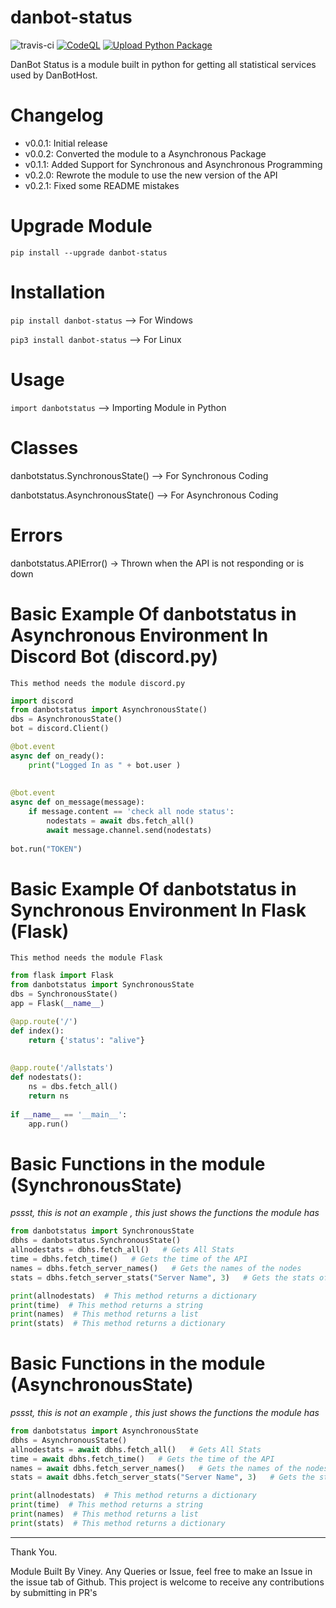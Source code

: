 # danbot-status
![travis-ci](https://travis-ci.com/VineyS/danbot-status-py.svg?branch=main)
[![CodeQL](https://github.com/VineyS/danbot-status-py/actions/workflows/codeql-analysis.yml/badge.svg)](https://github.com/VineyS/danbot-status-py/actions/workflows/codeql-analysis.yml)
[![Upload Python Package](https://github.com/VineyS/danbot-status-py/actions/workflows/python-publish.yml/badge.svg)](https://github.com/VineyS/danbot-status-py/actions/workflows/python-publish.yml)

DanBot Status is a module built in python for getting all statistical services used by DanBotHost.
# Changelog
- v0.0.1: Initial release
- v0.0.2: Converted the module to a Asynchronous Package
- v0.1.1: Added Support for Synchronous and Asynchronous Programming 
- v0.2.0: Rewrote the module to use the new version of the API
- v0.2.1: Fixed some README mistakes

# Upgrade Module
`pip install --upgrade danbot-status`

# Installation
`pip install danbot-status`  --> For Windows

`pip3 install danbot-status`  -->   For Linux

# Usage 
`import danbotstatus`  --> Importing Module in Python

# Classes
danbotstatus.SynchronousState()  -->  For Synchronous Coding

danbotstatus.AsynchronousState()  -->  For Asynchronous Coding

# Errors
danbotstatus.APIError()  ->  Thrown when the API is not responding or is down

# Basic Example Of danbotstatus in Asynchronous Environment In Discord Bot (discord.py)

` This method needs the module discord.py `
```py
import discord
from danbotstatus import AsynchronousState()
dbs = AsynchronousState()
bot = discord.Client()

@bot.event
async def on_ready():
    print("Logged In as " + bot.user )
    
    
@bot.event
async def on_message(message):
    if message.content == 'check all node status':
        nodestats = await dbs.fetch_all()
        await message.channel.send(nodestats)
        
bot.run("TOKEN")
```
# Basic Example Of danbotstatus in Synchronous Environment In Flask (Flask)

` This method needs the module Flask `
```py
from flask import Flask
from danbotstatus import SynchronousState
dbs = SynchronousState()
app = Flask(__name__)

@app.route('/')
def index():
    return {'status': "alive"}
    
    
@app.route('/allstats')
def nodestats():
    ns = dbs.fetch_all()
    return ns
        
if __name__ == '__main__':
    app.run()
```
# Basic Functions in the module (SynchronousState)
*pssst, this is not an example , this just shows the functions the module has*
```py
from danbotstatus import SynchronousState
dbhs = danbotstatus.SynchronousState()
allnodestats = dbhs.fetch_all()   # Gets All Stats
time = dbhs.fetch_time()   # Gets the time of the API
names = dbhs.fetch_server_names()   # Gets the names of the nodes
stats = dbhs.fetch_server_stats("Server Name", 3)   # Gets the stats of the specific servers, Accepts 2 Optional Arguements, either the server name or the index positioning of the dictionary

print(allnodestats)  # This method returns a dictionary
print(time)  # This method returns a string
print(names)  # This method returns a list
print(stats)  # This method returns a dictionary
```
# Basic Functions in the module (AsynchronousState)
*pssst, this is not an example , this just shows the functions the module has*
```py
from danbotstatus import AsynchronousState
dbhs = AsynchronousState()
allnodestats = await dbhs.fetch_all()   # Gets All Stats
time = await dbhs.fetch_time()   # Gets the time of the API
names = await dbhs.fetch_server_names()   # Gets the names of the nodes
stats = await dbhs.fetch_server_stats("Server Name", 3)   # Gets the stats of the specific servers, Accepts 2 Optional Arguements, either the server name or the index positioning of the dictionary

print(allnodestats)  # This method returns a dictionary
print(time)  # This method returns a string
print(names)  # This method returns a list
print(stats)  # This method returns a dictionary
```
---

Thank You.

Module Built By Viney. Any Queries or Issue, feel free to make an Issue in the issue tab of Github. This project is welcome to receive any contributions by submitting in  PR's
